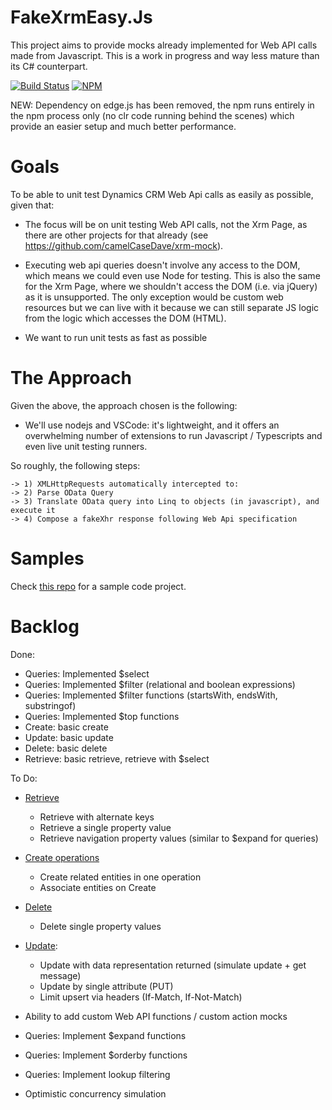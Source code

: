 ﻿# FakeXrmEasy.Js

This project aims to provide mocks already implemented for Web API calls made from Javascript. This is a work in progress and way less mature than its C# counterpart.

[![Build Status](https://dev.azure.com/fake-xrm-easy/Blank/_apis/build/status/fake-xrm-easy-js?branchName=master)](https://dev.azure.com/fake-xrm-easy/Blank/_build/latest?definitionId=1&branchName=master)
[![NPM](https://img.shields.io/npm/v/fakexrmeasy.svg)](https://www.npmjs.com/package/fakexrmeasy)

NEW: Dependency on edge.js has been removed, the npm runs entirely in the npm process only (no clr code running behind the scenes) which provide an easier setup and much better performance.

# Goals

To be able to unit test Dynamics CRM Web Api calls as easily as possible, given that:

- The focus will be on unit testing Web API calls, not the Xrm Page, as there are other projects for that already (see https://github.com/camelCaseDave/xrm-mock).

- Executing web api queries doesn't involve any access to the DOM, which means we could even use Node for testing. 
  This is also the same for the Xrm Page, where we shouldn't access the DOM (i.e. via jQuery) as it is unsupported.
  The only exception would be custom web resources but we can live with it because we can still separate JS logic
  from the logic which accesses the DOM (HTML). 
- We want to run unit tests as fast as possible
 


# The Approach

Given the above, the approach chosen is the following:

- We'll use nodejs and VSCode: it's lightweight, and it offers an overwhelming number of extensions to run Javascript / Typescripts and even live unit testing runners.


So roughly, the following steps:

    -> 1) XMLHttpRequests automatically intercepted to:
    -> 2) Parse OData Query 
    -> 3) Translate OData query into Linq to objects (in javascript), and execute it 
    -> 4) Compose a fakeXhr response following Web Api specification

# Samples

Check [this repo](https://github.com/jordimontana82/fake-xrm-easy-js-samples) for a sample code project.

# Backlog

Done:
- Queries: Implemented $select
- Queries: Implemented $filter (relational and boolean expressions)
- Queries: Implemented $filter functions (startsWith, endsWith, substringof)
- Queries: Implemented $top functions
- Create: basic create
- Update: basic update
- Delete: basic delete
- Retrieve: basic retrieve, retrieve with $select

To Do:
- [Retrieve](https://docs.microsoft.com/en-us/dynamics365/customer-engagement/developer/webapi/retrieve-entity-using-web-api)

     * Retrieve with alternate keys
     * Retrieve a single property value
     * Retrieve navigation property values (similar to $expand for queries)

- [Create operations](https://msdn.microsoft.com/en-us/library/gg328090.aspx)
     * Create related entities in one operation
     * Associate entities on Create

- [Delete](https://docs.microsoft.com/en-us/dynamics365/customer-engagement/developer/webapi/update-delete-entities-using-web-api)

     * Delete single property values

- [Update](https://docs.microsoft.com/en-us/dynamics365/customer-engagement/developer/webapi/update-delete-entities-using-web-api):

     * Update with data representation returned (simulate update + get message)
     * Update by single attribute (PUT)
     * Limit upsert via headers (If-Match, If-Not-Match)
     
- Ability to add custom Web API functions / custom action mocks
- Queries: Implement $expand functions
- Queries: Implement $orderby functions 
- Queries: Implement lookup filtering
- Optimistic concurrency simulation



    
